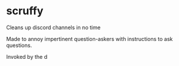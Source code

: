 # scruffy
Cleans up discord channels in no time

Made to annoy impertinent question-askers with instructions to ask questions. 

Invoked by the d 
